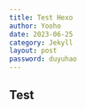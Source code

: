 ```yaml
---
title: Test Hexo
author: Yooho
date: 2023-06-25
category: Jekyll
layout: post
password: duyuhao
---
```


## Test